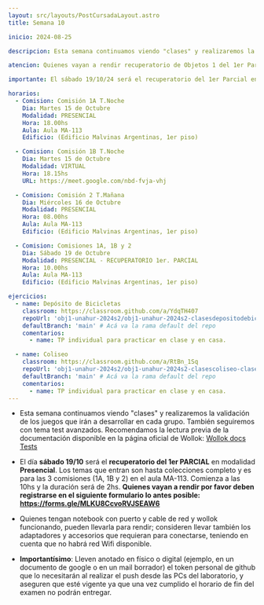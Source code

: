 ```yaml
---
layout: src/layouts/PostCursadaLayout.astro
title: Semana 10

inicio: 2024-08-25

descripcion: Esta semana continuamos viendo "clases" y realizaremos la validación de los juegos que irán a desarrollar en cada grupo. También seguiremos con tema test avanzados.

atencion: Quienes vayan a rendir recuperatorio de Objetos 1 del 1er Parcial este sábado 19/10, por favor deben registrarse en el siguiente formulario lo antes posible --> https://forms.gle/MLKU8CcvoRVJSEAW6

importante: El sábado 19/10/24 será el recuperatorio del 1er Parcial en modalidad PRESENCIAL. Además, les contamos que hoy se realizarán diversas actividades de visibilidad en el contexto del conflicto por el presupuesto de las Universidades Públicas. Esta cátedra resolvió realizar lo siguiente el día de hoy martes 15/10 --> Estudiantes y docentes se concentran a las 17hs en la UNAHUR, de ahí vamos caminando hasta en Av. Vergara 2222 (edificio de Personal UNAHUR) para participar de asamblea y finalizada la misma (alrededor de las 18hs) volvemos caminando a la Universidad, edificio Malvinas, a retomar las clases de comisión 1A en Laboratorio MA-113. Pueden participar estudiantes de las 3 comisiones (1A, 1B, 2). Comisión 1B tiene clase virtual como estaba planificado, pero quienes deseen participar presencial pueden hacerlo, al igual que comisión 2.

horarios:
  - Comision: Comisión 1A T.Noche
    Dia: Martes 15 de Octubre
    Modalidad: PRESENCIAL
    Hora: 18.00hs
    Aula: Aula MA-113
    Edificio: (Edificio Malvinas Argentinas, 1er piso)

  - Comision: Comisión 1B T.Noche
    Dia: Martes 15 de Octubre
    Modalidad: VIRTUAL
    Hora: 18.15hs
    URL: https://meet.google.com/nbd-fvja-vhj

  - Comision: Comisión 2 T.Mañana
    Dia: Miércoles 16 de Octubre
    Modalidad: PRESENCIAL
    Hora: 08.00hs
    Aula: Aula MA-113
    Edificio: (Edificio Malvinas Argentinas, 1er piso)

  - Comision: Comisiones 1A, 1B y 2
    Dia: Sábado 19 de Octubre
    Modalidad: PRESENCIAL - RECUPERATORIO 1er. PARCIAL
    Hora: 10.00hs
    Aula: Aula MA-113
    Edificio: (Edificio Malvinas Argentinas, 1er piso)

ejercicios:
  - name: Depósito de Bicicletas
    classroom: https://classroom.github.com/a/YdqTH407
    repoUrl: 'obj1-unahur-2024s2/obj1-unahur-2024s2-clasesdepositodebicis-clasesBicis' # Acá va la URL del repo sin el "https://github.com/"
    defaultBranch: 'main' # Acá va la rama default del repo
    comentarios:
      - name: TP individual para practicar en clase y en casa.

  - name: Coliseo
    classroom: https://classroom.github.com/a/RtBn_1Sq
    repoUrl: 'obj1-unahur-2024s2/obj1-unahur-2024s2-clasescoliseo-clasesColiseo' # Acá va la URL del repo sin el "https://github.com/"
    defaultBranch: 'main' # Acá va la rama default del repo
    comentarios:
      - name: TP individual para practicar en clase y en casa.
---
```


- Esta semana continuamos viendo "clases" y realizaremos la validación de los juegos que irán a desarrollar en cada grupo. También seguiremos con tema test avanzados. Recomendamos la lectura previa de la documentación disponible en la página oficial de Wollok: <a href="https://www.wollok.org/documentation/tests/" target="_blank">Wollok docs Tests</a>

- El día **sábado 19/10** será el **recuperatorio del 1er PARCIAL** en modalidad **Presencial**. Los temas que entran son hasta colecciones completo y es para las 3 comisiones (1A, 1B y 2) en el aula MA-113. Comienza a las 10hs y la duración será de 2hs. **Quienes vayan a rendir por favor deben registrarse en el siguiente formulario lo antes posible: https://forms.gle/MLKU8CcvoRVJSEAW6**

- Quienes tengan notebook con puerto y cable de red y wollok funcionando, pueden llevarla para rendir; consideren llevar también los adaptadores y accesorios que requieran para conectarse, teniendo en cuenta que no habrá red Wifi disponible.

- **Importantísimo**: Lleven anotado en físico o digital (ejemplo, en un documento de google o en un mail borrador) el token personal de github que lo necesitarán al realizar el push desde las PCs del laboratorio, y aseguren que esté vigente ya que una vez cumplido el horario de fin del examen no podrán entregar.
